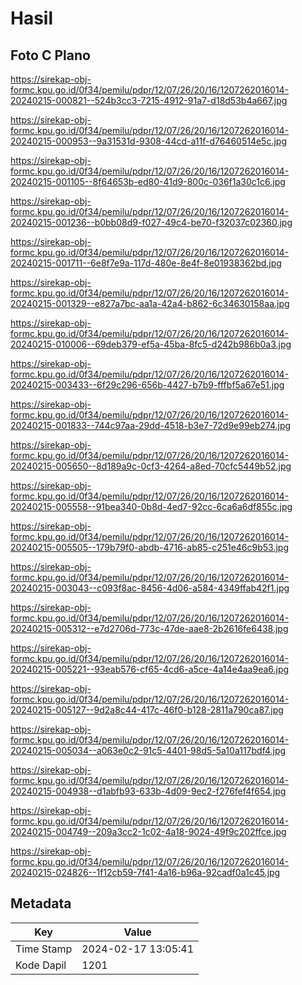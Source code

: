 # Hasil

## Foto C Plano

https://sirekap-obj-formc.kpu.go.id/0f34/pemilu/pdpr/12/07/26/20/16/1207262016014-20240215-000821--524b3cc3-7215-4912-91a7-d18d53b4a667.jpg

https://sirekap-obj-formc.kpu.go.id/0f34/pemilu/pdpr/12/07/26/20/16/1207262016014-20240215-000953--9a31531d-9308-44cd-a11f-d76460514e5c.jpg

https://sirekap-obj-formc.kpu.go.id/0f34/pemilu/pdpr/12/07/26/20/16/1207262016014-20240215-001105--8f64653b-ed80-41d9-800c-036f1a30c1c6.jpg

https://sirekap-obj-formc.kpu.go.id/0f34/pemilu/pdpr/12/07/26/20/16/1207262016014-20240215-001236--b0bb08d9-f027-49c4-be70-f32037c02360.jpg

https://sirekap-obj-formc.kpu.go.id/0f34/pemilu/pdpr/12/07/26/20/16/1207262016014-20240215-001711--6e8f7e9a-117d-480e-8e4f-8e01938362bd.jpg

https://sirekap-obj-formc.kpu.go.id/0f34/pemilu/pdpr/12/07/26/20/16/1207262016014-20240215-001329--e827a7bc-aa1a-42a4-b862-6c34630158aa.jpg

https://sirekap-obj-formc.kpu.go.id/0f34/pemilu/pdpr/12/07/26/20/16/1207262016014-20240215-010006--69deb379-ef5a-45ba-8fc5-d242b986b0a3.jpg

https://sirekap-obj-formc.kpu.go.id/0f34/pemilu/pdpr/12/07/26/20/16/1207262016014-20240215-003433--6f29c296-656b-4427-b7b9-fffbf5a67e51.jpg

https://sirekap-obj-formc.kpu.go.id/0f34/pemilu/pdpr/12/07/26/20/16/1207262016014-20240215-001833--744c97aa-29dd-4518-b3e7-72d9e99eb274.jpg

https://sirekap-obj-formc.kpu.go.id/0f34/pemilu/pdpr/12/07/26/20/16/1207262016014-20240215-005650--8d189a9c-0cf3-4264-a8ed-70cfc5449b52.jpg

https://sirekap-obj-formc.kpu.go.id/0f34/pemilu/pdpr/12/07/26/20/16/1207262016014-20240215-005558--91bea340-0b8d-4ed7-92cc-6ca6a6df855c.jpg

https://sirekap-obj-formc.kpu.go.id/0f34/pemilu/pdpr/12/07/26/20/16/1207262016014-20240215-005505--179b79f0-abdb-4716-ab85-c251e46c9b53.jpg

https://sirekap-obj-formc.kpu.go.id/0f34/pemilu/pdpr/12/07/26/20/16/1207262016014-20240215-003043--c093f8ac-8456-4d06-a584-4349ffab42f1.jpg

https://sirekap-obj-formc.kpu.go.id/0f34/pemilu/pdpr/12/07/26/20/16/1207262016014-20240215-005312--e7d2706d-773c-47de-aae8-2b2616fe6438.jpg

https://sirekap-obj-formc.kpu.go.id/0f34/pemilu/pdpr/12/07/26/20/16/1207262016014-20240215-005221--93eab576-cf65-4cd6-a5ce-4a14e4aa9ea6.jpg

https://sirekap-obj-formc.kpu.go.id/0f34/pemilu/pdpr/12/07/26/20/16/1207262016014-20240215-005127--9d2a8c44-417c-46f0-b128-2811a790ca87.jpg

https://sirekap-obj-formc.kpu.go.id/0f34/pemilu/pdpr/12/07/26/20/16/1207262016014-20240215-005034--a063e0c2-91c5-4401-98d5-5a10a117bdf4.jpg

https://sirekap-obj-formc.kpu.go.id/0f34/pemilu/pdpr/12/07/26/20/16/1207262016014-20240215-004938--d1abfb93-633b-4d09-9ec2-f276fef4f654.jpg

https://sirekap-obj-formc.kpu.go.id/0f34/pemilu/pdpr/12/07/26/20/16/1207262016014-20240215-004749--209a3cc2-1c02-4a18-9024-49f9c202ffce.jpg

https://sirekap-obj-formc.kpu.go.id/0f34/pemilu/pdpr/12/07/26/20/16/1207262016014-20240215-024826--1f12cb59-7f41-4a16-b96a-92cadf0a1c45.jpg


## Metadata

| Key        | Value               |
| ---------- | ------------------- |
| Time Stamp | 2024-02-17 13:05:41 |
| Kode Dapil | 1201                |



